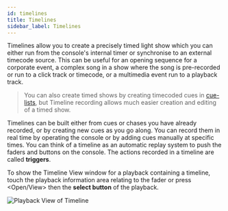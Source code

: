 ```yaml
---
id: timelines
title: Timelines
sidebar_label: Timelines
---
```


Timelines allow you to create a precisely timed light show which you can either
run from the console's internal timer or synchronise to an external timecode
source. This can be useful for an opening sequence for a corporate
event, a complex song in a show where the song is pre-recorded or run to 
a click track or timecode, or a multimedia event run to a playback track.

> You can also create timed shows by creating timecoded cues in 
[cue-lists](./cue-lists/cue-list-timing.md#running-a-cue-list-to-timecode), but Timeline 
recording allows much easier creation and editing of a timed show.

Timelines can be built either from cues or chases you have already recorded, or by creating
new cues as you go along. You can record them in real time by operating the console
or by adding cues manually at specific times. You can think of a timeline as an automatic replay
system to push the faders and buttons on the console. The actions recorded in a timeline
are called **triggers**.

To show the Timeline View window for a playback containing a timeline, touch the playback 
information area relating to the fader or press \<Open/View\> then the **select button** 
of the playback.

![Playback View of Timeline](/docs/images/Timeline-Window.png)
